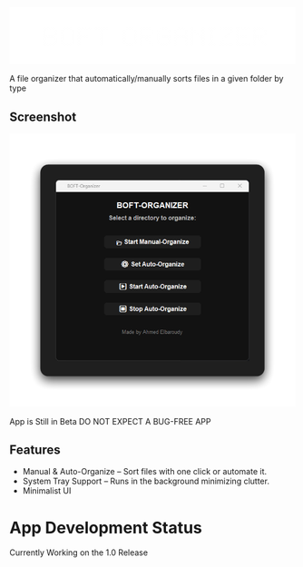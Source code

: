 ![BOFT Organizer](boft.png)

<p id="description">A file organizer that automatically/manually sorts files in a given folder by type</p>

<h2>Screenshot</h2>

![BOFT App Screenshot](boft-app.png)

App is Still in Beta DO NOT EXPECT A BUG-FREE APP
  
  
<h2>Features</h2>



*   Manual & Auto-Organize – Sort files with one click or automate it.
*   System Tray Support – Runs in the background minimizing clutter.
*   Minimalist UI





# App Development Status
Currently Working on the 1.0 Release
